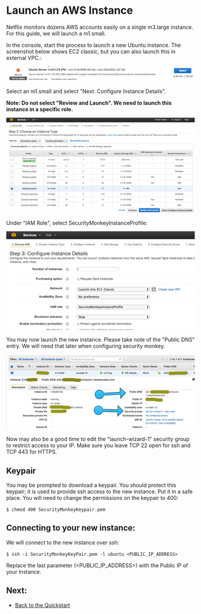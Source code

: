 Launch an AWS Instance
======================

Netflix monitors dozens AWS accounts easily on a single m3.large instance. For this guide, we will launch a m1.small.

In the console, start the process to launch a new Ubuntu instance. The screenshot below shows EC2 classic, but you can also launch this in external VPC.:

![image](images/resized_ubuntu.png)

Select an m1.small and select "Next: Configure Instance Details".

**Note: Do not select "Review and Launch". We need to launch this instance in a specific role.**

![image](images/resized_select_ec2_instance.png)

Under "IAM Role", select SecurityMonkeyInstanceProfile:

![image](images/resized_launch_instance_with_role.png)

You may now launch the new instance. Please take note of the "Public DNS" entry. We will need that later when configuring security monkey.

![image](images/resized_launched_sm.png)

Now may also be a good time to edit the "launch-wizard-1" security group to restrict access to your IP. Make sure you leave TCP 22 open for ssh and TCP 443 for HTTPS.

Keypair
-------

You may be prompted to download a keypair. You should protect this keypair; it is used to provide ssh access to the new instance. Put it in a safe place. You will need to change the permissions on the keypair to 400:

    $ chmod 400 SecurityMonkeyKeypair.pem

Connecting to your new instance:
--------------------------------

We will connect to the new instance over ssh:

    $ ssh -i SecurityMonkeyKeyPair.pem -l ubuntu <PUBLIC_IP_ADDRESS>

Replace the last parameter (\<PUBLIC\_IP\_ADDRESS\>) with the Public IP of your instance.

Next:
-----

- [Back to the Quickstart](quickstart.md#install-security-monkey-on-your-instance)